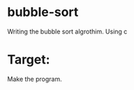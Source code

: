 # bubble-sort
Writing the bubble sort algrothim. Using c

# Target:
Make the program. 
  
  
  
 
 
 
 
 
 
  
  
 
 
  
 
 
 
 
 
 
  
 
